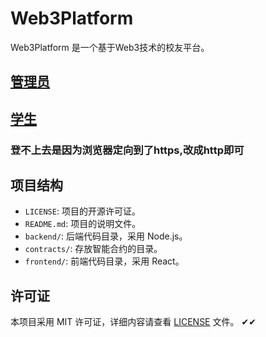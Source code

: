 # Web3Platform

Web3Platform 是一个基于Web3技术的校友平台。

## [管理员](http://dd.wengjin.top)
## [学生](http://aa.wengjin.top)
### 登不上去是因为浏览器定向到了https,改成http即可

## 项目结构

- `LICENSE`: 项目的开源许可证。
- `README.md`: 项目的说明文件。
- `backend/`: 后端代码目录，采用 Node.js。
- `contracts/`: 存放智能合约的目录。
- `frontend/`: 前端代码目录，采用 React。

## 许可证

本项目采用 MIT 许可证，详细内容请查看 [LICENSE](LICENSE) 文件。
✔✔